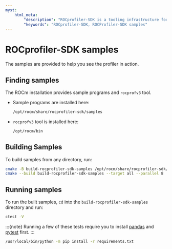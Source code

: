 ```yaml
---
myst:
    html_meta:
        "description": "ROCprofiler-SDK is a tooling infrastructure for profiling general-purpose GPU compute applications running on the ROCm software."
        "keywords": "ROCprofiler-SDK, ROCProfiler-SDK samples"
---
```


# ROCprofiler-SDK samples

The samples are provided to help you see the profiler in action.

## Finding samples

The ROCm installation provides sample programs and `rocprofv3` tool.

- Sample programs are installed here:

    ```bash
    /opt/rocm/share/rocprofiler-sdk/samples
    ```

- `rocprofv3` tool is installed here:

    ```bash
    /opt/rocm/bin
    ```

## Building Samples

To build samples from any directory, run:

```bash
cmake -B build-rocprofiler-sdk-samples /opt/rocm/share/rocprofiler-sdk/samples -DCMAKE_PREFIX_PATH=/opt/rocm
cmake --build build-rocprofiler-sdk-samples --target all --parallel 8
```

## Running samples

To run the built samples, `cd` into the `build-rocprofiler-sdk-samples` directory and run:

```bash
ctest -V
```

:::{note}
Running a few of these tests require you to install [pandas](https://pandas.pydata.org/) and [pytest](https://docs.pytest.org/en/stable/) first.
:::

```bash
/usr/local/bin/python -m pip install -r requirements.txt
```

